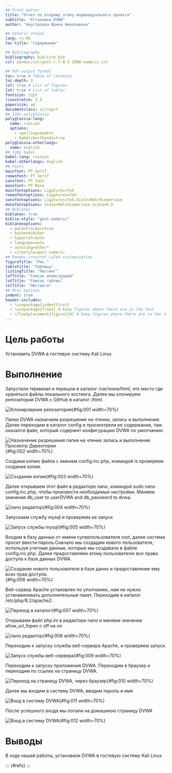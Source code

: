 ```yaml
---
## Front matter
title: "Отчет по второму этапу индивидуального проекта"
subtitle: "Установка DVWA"
author: "Неустроева Ирина Николаевна"

## Generic otions
lang: ru-RU
toc-title: "Содержание"

## Bibliography
bibliography: bib/cite.bib
csl: pandoc/csl/gost-r-7-0-5-2008-numeric.csl

## Pdf output format
toc: true # Table of contents
toc-depth: 2
lof: true # List of figures
lot: true # List of tables
fontsize: 12pt
linestretch: 1.5
papersize: a4
documentclass: scrreprt
## I18n polyglossia
polyglossia-lang:
  name: russian
  options:
	- spelling=modern
	- babelshorthands=true
polyglossia-otherlangs:
  name: english
## I18n babel
babel-lang: russian
babel-otherlangs: english
## Fonts
mainfont: PT Serif
romanfont: PT Serif
sansfont: PT Sans
monofont: PT Mono
mainfontoptions: Ligatures=TeX
romanfontoptions: Ligatures=TeX
sansfontoptions: Ligatures=TeX,Scale=MatchLowercase
monofontoptions: Scale=MatchLowercase,Scale=0.9
## Biblatex
biblatex: true
biblio-style: "gost-numeric"
biblatexoptions:
  - parentracker=true
  - backend=biber
  - hyperref=auto
  - language=auto
  - autolang=other*
  - citestyle=gost-numeric
## Pandoc-crossref LaTeX customization
figureTitle: "Рис."
tableTitle: "Таблица"
listingTitle: "Листинг"
lofTitle: "Список иллюстраций"
lotTitle: "Список таблиц"
lolTitle: "Листинги"
## Misc options
indent: true
header-includes:
  - \usepackage{indentfirst}
  - \usepackage{float} # keep figures where there are in the text
  - \floatplacement{figure}{H} # keep figures where there are in the text
---
```


# Цель работы

Установить DVWA в гостевую систему Kali Linux 

# Выполнение 

Запустили терминал и перешли в каталог /var/www/html, это место где храняться файлы локального хостинга. Далее мы клонируем репозиторий DVWA с GitHub в каталог /html.

![Клонирование репозитория](image/1.png){#fig:001 width=70%}

Папке DVWA назначаем разрешение на чтенеи, запись и выполнение. Далее переходим в каталог config и просмотрели ее содержание, там оказался файл, который содержит конфигурацию DVWA по умолчанию. 

![Назначение разрешения папке на чтение запись и выполнение. Просмотр Директории](image/2.png){#fig:002 width=70%} 

Создаем копию файла с именем config.inc.php, командой ls проверяем создание копии.

![Cоздание копии](image/3.png){#fig:003 width=70%}

Далее открываем этот файл в редакторе nano, командой sudo nano config.inc.php, чтобы произвести необходимые настройки. Меняем значения db_user to userDVWA and db_password to dvwa. 

![nano редактор](image/4.png){#fig:004 width=70%}

Запускаем службу mysql и проверяем ее запуск 

![Запуск службы mysql](image/5.png){#fig:005 width=70%}

Входим в базу данных от имени суперпользователя root, далее система просит ввести пароль.Сначало мы создадим нового пользователя, используя учетные данные, которые мы создавали в файле config.inc.php. Далее предоставляем этому пользователю все права доступа к базе данных DVWA. 

![Создание нового пользователя в базе даннх и предоставление ему всех прав доступа.](image/6.png){#fig:006 width=70%}

Веб-сервер Apache установлен по уполчанию, нам не нужно устанавиливать дополнительные пакет. Переходим в каталог /etc/php/8.2/apache2. 

![Переход в каталог ](image/7.png){#fig:007 width=70%}

Открываем файл php.ini в редакторе nano и меняем значение allow_url_fopen с off на on

![nano редактор](image/8.png){#fig:008 width=70%}

Переходим к запуску службы веб-сервера Apache, и проверяем запуск. 

![Запуск службы веб-сервера](image/9.png){#fig:009 width=70%}

Переходим к запуску приложения DVWA. Переходим в браузер и переходим по ссылке на страницу DVWA.  

![Переход на страницу DVWA, через браузер](image/10.png){#fig:010 width=70%}

Далее мы входим в систему DVWA, вводим пароль и имя 

![Вход в систему DVWA](image/11.png){#fig:011 width=70%}

После успешного входа мы попали на домашнюю страницу DVWA

![Вход в систему DVWA](image/12.png){#fig:012 width=70%}

# Выводы

В ходе нашей работы, установили DVWA в гостевую систему Kali Linux 

::: {#refs}
:::
